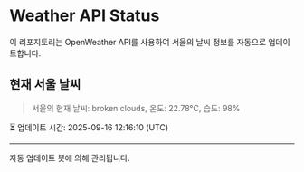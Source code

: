 
# Weather API Status

이 리포지토리는 OpenWeather API를 사용하여 서울의 날씨 정보를 자동으로 업데이트합니다.

## 현재 서울 날씨
> 서울의 현재 날씨: broken clouds, 온도: 22.78°C, 습도: 98%

⏳ 업데이트 시간: 2025-09-16 12:16:10 (UTC)

---
자동 업데이트 봇에 의해 관리됩니다.
